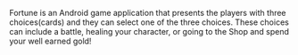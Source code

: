 Fortune is an Android game application that presents the players with three choices(cards) and they can select one of the three choices.
These choices can include a battle, healing your character, or going to the Shop and spend your well earned gold!


